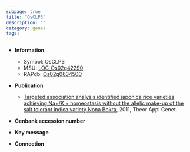 ```yaml
---
subpage: true
title: "OsCLP3"
description: ""
category: genes
tags: 
---
```


* **Information**  
    + Symbol: OsCLP3  
    + MSU: [LOC_Os02g42290](http://rice.plantbiology.msu.edu/cgi-bin/ORF_infopage.cgi?orf=LOC_Os02g42290)  
    + RAPdb: [Os02g0634500](http://rapdb.dna.affrc.go.jp/viewer/gbrowse_details/irgsp1?name=Os02g0634500)  

* **Publication**  
    + [Targeted association analysis identified japonica rice varieties achieving Na+/K + homeostasis without the allelic make-up of the salt tolerant indica variety Nona Bokra](http://www.ncbi.nlm.nih.gov/pubmed?term=Targeted+association+analysis+identified+japonica+rice+varieties+achieving+Na+/K+++homeostasis+without+the+allelic+make-up+of+the+salt+tolerant+indica+variety+Nona+Bokra%5BTitle%5D), 2011, Theor Appl Genet.

* **Genbank accession number**  

* **Key message**  

* **Connection**  



